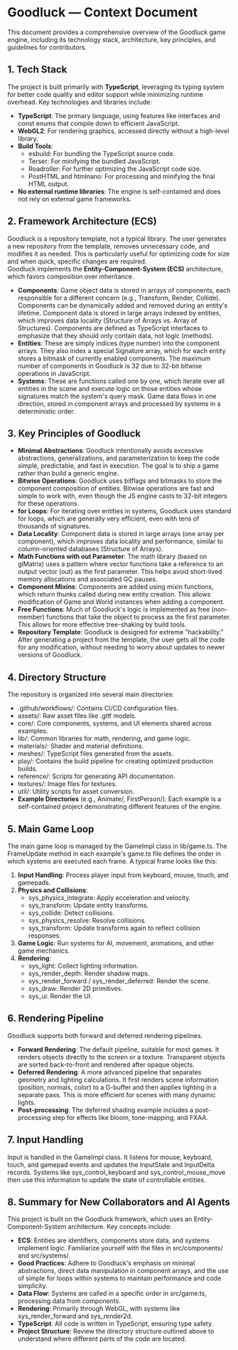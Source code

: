# Goodluck — Context Document

This document provides a comprehensive overview of the Goodluck game engine, including its technology stack, architecture, key principles, and guidelines for contributors.

## 1. Tech Stack

The project is built primarily with **TypeScript**, leveraging its typing system for better code quality and editor support while minimizing runtime overhead. Key technologies and libraries include:

* **TypeScript**: The primary language, using features like interfaces and const enums that compile down to efficient JavaScript.  
* **WebGL2**: For rendering graphics, accessed directly without a high-level library.  
* **Build Tools**:  
  * esbuild: For bundling the TypeScript source code.  
  * Terser: For minifying the bundled JavaScript.  
  * Roadroller: For further optimizing the JavaScript code size.  
  * PostHTML and htmlnano: For processing and minifying the final HTML output.  
* **No external runtime libraries**: The engine is self-contained and does not rely on external game frameworks.

## 2. Framework Architecture (ECS)

Goodluck is a repository template, not a typical library. The user generates a new repository from the template, removes unnecessary code, and modifies it as needed. This is particularly useful for optimizing code for size and when quick, specific changes are required.  
Goodluck implements the **Entity-Component-System (ECS)** architecture, which favors composition over inheritance.

* **Components**: Game object data is stored in arrays of components, each responsible for a different concern (e.g., Transform, Render, Collide). Components can be dynamically added and removed during an entity's lifetime. Component data is stored in large arrays indexed by entities, which improves data locality (Structure of Arrays vs. Array of Structures). Components are defined as TypeScript interfaces to emphasize that they should only contain data, not logic (methods).  
* **Entities**: These are simply indices (type number) into the component arrays. They also index a special Signature array, which for each entity stores a bitmask of currently enabled components. The maximum number of components in Goodluck is 32 due to 32-bit bitwise operations in JavaScript.  
* **Systems**: These are functions called one by one, which iterate over all entities in the scene and execute logic on those entities whose signatures match the system's query mask. Game data flows in one direction, stored in component arrays and processed by systems in a deterministic order.

## 3. Key Principles of Goodluck

* **Minimal Abstractions**: Goodluck intentionally avoids excessive abstractions, generalizations, and parameterization to keep the code simple, predictable, and fast in execution. The goal is to ship a game rather than build a generic engine.  
* **Bitwise Operations**: Goodluck uses bitflags and bitmasks to store the component composition of entities. Bitwise operations are fast and simple to work with, even though the JS engine casts to 32-bit integers for these operations.  
* **for Loops**: For iterating over entities in systems, Goodluck uses standard for loops, which are generally very efficient, even with tens of thousands of signatures.  
* **Data Locality**: Component data is stored in large arrays (one array per component), which improves data locality and performance, similar to column-oriented databases (Structure of Arrays).  
* **Math Functions with out Parameter**: The math library (based on glMatrix) uses a pattern where vector functions take a reference to an output vector (out) as the first parameter. This helps avoid short-lived memory allocations and associated GC pauses.  
* **Component Mixins**: Components are added using mixin functions, which return thunks called during new entity creation. This allows modification of Game and World instances when adding a component.  
* **Free Functions**: Much of Goodluck's logic is implemented as free (non-member) functions that take the object to process as the first parameter. This allows for more effective tree-shaking by build tools.  
* **Repository Template**: Goodluck is designed for extreme "hackability." After generating a project from the template, the user gets all the code for any modification, without needing to worry about updates to newer versions of Goodluck.

## 4. Directory Structure

The repository is organized into several main directories:

* .github/workflows/: Contains CI/CD configuration files.  
* assets/: Raw asset files like .gltf models.  
* core/: Core components, systems, and UI elements shared across examples.  
* lib/: Common libraries for math, rendering, and game logic.  
* materials/: Shader and material definitions.  
* meshes/: TypeScript files generated from the assets.  
* play/: Contains the build pipeline for creating optimized production builds.  
* reference/: Scripts for generating API documentation.  
* textures/: Image files for textures.  
* util/: Utility scripts for asset conversion.  
* **Example Directories** (e.g., Animate/, FirstPerson/): Each example is a self-contained project demonstrating different features of the engine.

## 5. Main Game Loop

The main game loop is managed by the GameImpl class in lib/game.ts. The FrameUpdate method in each example's game.ts file defines the order in which systems are executed each frame. A typical frame looks like this:

1. **Input Handling**: Process player input from keyboard, mouse, touch, and gamepads.  
2. **Physics and Collisions**:  
   * sys\_physics\_integrate: Apply acceleration and velocity.  
   * sys\_transform: Update entity transforms.  
   * sys\_collide: Detect collisions.  
   * sys\_physics\_resolve: Resolve collisions.  
   * sys\_transform: Update transforms again to reflect collision responses.  
3. **Game Logic**: Run systems for AI, movement, animations, and other game mechanics.  
4. **Rendering**:  
   * sys\_light: Collect lighting information.  
   * sys\_render\_depth: Render shadow maps.  
   * sys\_render\_forward / sys\_render\_deferred: Render the scene.  
   * sys\_draw: Render 2D primitives.  
   * sys\_ui: Render the UI.

## 6. Rendering Pipeline

Goodluck supports both forward and deferred rendering pipelines.

* **Forward Rendering**: The default pipeline, suitable for most games. It renders objects directly to the screen or a texture. Transparent objects are sorted back-to-front and rendered after opaque objects.  
* **Deferred Rendering**: A more advanced pipeline that separates geometry and lighting calculations. It first renders scene information (position, normals, color) to a G-buffer and then applies lighting in a separate pass. This is more efficient for scenes with many dynamic lights.  
* **Post-processing**: The deferred shading example includes a post-processing step for effects like bloom, tone-mapping, and FXAA.

## 7. Input Handling

Input is handled in the GameImpl class. It listens for mouse, keyboard, touch, and gamepad events and updates the InputState and InputDelta records. Systems like sys\_control\_keyboard and sys\_control\_mouse\_move then use this information to update the state of controllable entities.

## 8. Summary for New Collaborators and AI Agents

This project is built on the Goodluck framework, which uses an Entity-Component-System architecture. Key concepts include:

* **ECS**: Entities are identifiers, components store data, and systems implement logic. Familiarize yourself with the files in src/components/ and src/systems/.  
* **Good Practices**: Adhere to Goodluck's emphasis on minimal abstractions, direct data manipulation in component arrays, and the use of simple for loops within systems to maintain performance and code simplicity.  
* **Data Flow**: Systems are called in a specific order in src/game.ts, processing data from components.  
* **Rendering**: Primarily through WebGL, with systems like sys\_render\_forward and sys\_render2d.  
* **TypeScript**: All code is written in TypeScript, ensuring type safety.  
* **Project Structure**: Review the directory structure outlined above to understand where different parts of the code are located.
